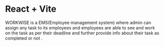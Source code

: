 # React + Vite

WORKWISE is a EMS(Employee management system) where admin can assign any task to its employees and employees are able to see and work on the task as per their deadline and further provide info about their task as completed or not .
